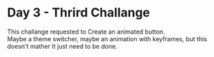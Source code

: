 # Day 3 - Thrird Challange

This challange requested to Create an animated button.  
Maybe a theme switcher, maybe an animation with keyframes, but this doesn't mather It just need to be done.
